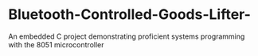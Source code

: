 # Bluetooth-Controlled-Goods-Lifter-
An embedded C project demonstrating proficient systems programming with the 8051 microcontroller
